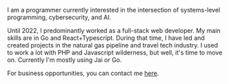 I am a programmer currently interested in the intersection of systems-level programming, cybersecurity, and AI. 

Until 2022, I predominantly worked as a full-stack web developer. My main skills are in Go and React+Typescript. During that time, I have led and created projects in the natural gas pipeline and travel tech industry. I used to work a lot with PHP and Javascript wilderness, but well, it's time to move on. Currently I'm mostly using Jai or Go.

For business opportunities, you can contact me 
[here](https://markozovko.com/contact/).
